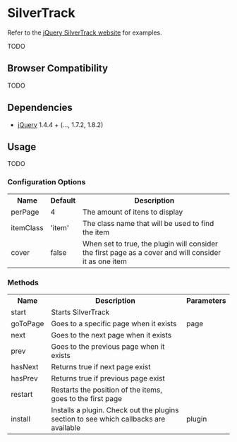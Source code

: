 # SilverTrack

Refer to the [jQuery SilverTrack website](http://tulios.github.com/jquery.silver_track/) for examples.

TODO

## Browser Compatibility

TODO

## Dependencies

* [jQuery](http://jquery.com) 1.4.4 + (..., 1.7.2, 1.8.2)

## Usage

TODO

### Configuration Options

<table>
  <tr>
    <th>Name</th>
    <th>Default</th>
    <th>Description</th>
  </tr>
  <tr>
    <td>perPage</td>
    <td>4</td>
    <td>The amount of itens to display</td>
  </tr>
  <tr>
    <td>itemClass</td>
    <td>'item'</td>
    <td>The class name that will be used to find the item</td>
  </tr>
  <tr>
    <td>cover</td>
    <td>false</td>
    <td>When set to true, the plugin will consider the first page as a cover and will consider it as one item</td>
  </tr>
</table>

### Methods

<table>
  <tr>
    <th>Name</th>
    <th>Description</th>
    <th>Parameters</th>
  </tr>
  <tr>
    <td>start</td>
    <td>Starts SilverTrack</td>
    <td></td>
  </tr>
  <tr>
    <td>goToPage</td>
    <td>Goes to a specific page when it exists</td>
    <td>page</td>
  </tr>
  <tr>
    <td>next</td>
    <td>Goes to the next page when it exists</td>
    <td></td>
  </tr>
  <tr>
    <td>prev</td>
    <td>Goes to the previous page when it exists</td>
    <td></td>
  </tr>
  <tr>
    <td>hasNext</td>
    <td>Returns true if next page exist</td>
    <td></td>
  </tr>
  <tr>
    <td>hasPrev</td>
    <td>Returns true if previous page exist</td>
    <td></td>
  </tr>
  <tr>
    <td>restart</td>
    <td>Restarts the position of the items, goes to the first page</td>
    <td></td>
  </tr>
  <tr>
    <td>install</td>
    <td>Installs a plugin. Check out the plugins section to see which callbacks are available</td>
    <td>plugin</td>
  </tr>
</table>

